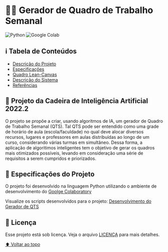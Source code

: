 # 🤖📅 Gerador de Quadro de Trabalho Semanal

![Python](https://img.shields.io/badge/Python-3776AB?style=for-the-badge&logo=python&logoColor=white)
![Google Colab](https://img.shields.io/badge/Google%20Colab-F9AB00?style=for-the-badge&logo=Google%20Colab&logoColor=white)

## ℹ Tabela de Conteúdos
- [Descrição do Projeto](#dart-projeto-da-cadeira-de-inteligência-artificial-20222)
- [Especificações](#-especificações-do-projeto)
- [Quadro Lean-Canvas](lean-canvas)
- [Descrição do Sistema](detalhamento-sistema.md)
- [Referências](referencias)

## :dart: Projeto da Cadeira de Inteligência Artificial 2022.2

O projeto se propõe a criar, usando algoritmos de IA, um gerador de Quadro de Trabalho Semanal (QTS). Tal QTS pode ser entendido como uma grade de horário de aula (escola/faculdade) no qual deve alocar diversos recursos, lugares e professores em aulas distribuídas ao longo de um curso, considerando várias turmas em simultâneo. Dessa forma, a aplicação de algoritimos inteligentes tem o objetivo de gerar os quadros mais otimizados possíveis, levando em consideração uma série de requisitos a serem cumpridos e priorizados. 

<!-- [Imagem do projeto] -->
<!-- <img src="#" alt="imagem do QTS"> -->

<!-- [Descrição da imagem] -->
<!-- > Um jogo de Browser com a temática de jogo da forca. Trabalho predominantemente funcional feito em Kotlin, juntamente com um tradutor para Java Script. -->

## 📃 Especificações do Projeto

O projeto foi desenvolvido na linguagem Python utilizando o ambiente de desenvolvimento do [Goolge Colaboratory](https://colab.research.google.com/)

Visualize os scripts desenvolvidos para o projeto: [Desenvolvimento do Gerador de QTS](desenvolvimento)

## 📝 Licença

Esse projeto está sob licença. Veja o arquivo [LICENÇA](LICENSE) para mais detalhes.

[⬆ Voltar ao topo](#-gerador-de-quadro-de-trabalho-semanal)<br>

